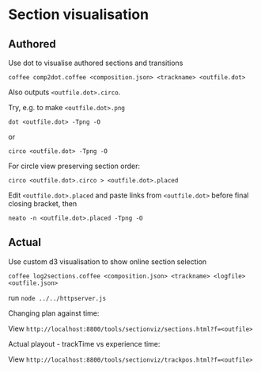 # Section visualisation

## Authored

Use dot to visualise authored sections and transitions
```
coffee comp2dot.coffee <composition.json> <trackname> <outfile.dot>
```
Also outputs `<outfile.dot>.circo`.

Try, e.g. to make `<outfile.dot>.png`
```
dot <outfile.dot> -Tpng -O
```
or
```
circo <outfile.dot> -Tpng -O
```

For circle view preserving section order:
```
circo <outfile.dot>.circo > <outfile.dot>.placed
```
Edit `<outfile.dot>.placed` and paste links from `<outfile.dot>` before final closing bracket, then
```
neato -n <outfile.dot>.placed -Tpng -O
```

## Actual

Use custom d3 visualisation to show online section selection

```
coffee log2sections.coffee <composition.json> <trackname> <logfile> <outfile.json>
```


run `node ../../httpserver.js`

Changing plan against time:

View `http://localhost:8800/tools/sectionviz/sections.html?f=<outfile>`


Actual playout - trackTime vs experience time:

View `http://localhost:8800/tools/sectionviz/trackpos.html?f=<outfile>`

